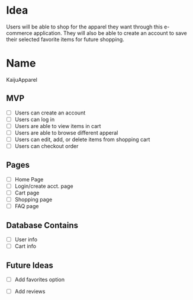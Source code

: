 # Idea
Users will be able to shop for the apparel they want through this e-commerce application. They will also be able to create an account to save their selected favorite items for future shopping.  

# Name
KaijuApparel

## MVP
- [ ] Users can create an account
- [ ] Users can log in
- [ ] Users are able to view items in cart
- [ ] Users are able to browse different apperal
- [ ] Users can edit, add, or delete items from shopping cart
- [ ] Users can checkout order

## Pages
- [ ]  Home Page
- [ ]  Login/create acct. page
- [ ]  Cart page
- [ ]  Shopping page
- [ ]  FAQ page

## Database Contains
- [ ]  User info
- [ ]  Cart info

## Future Ideas
- [ ] Add favorites option
- [ ] Add reviews


